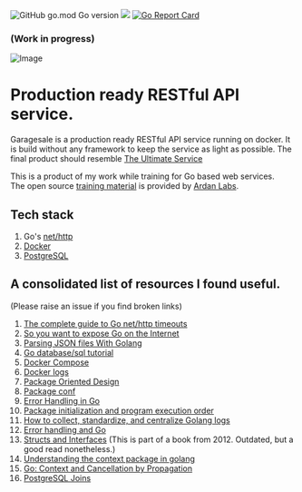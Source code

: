 <img alt="GitHub go.mod Go version" src="https://img.shields.io/github/go-mod/go-version/sreejeet/garagesale">&nbsp;<img src="https://img.shields.io/badge/Ask%20me-anything-1abc9c.svg">
[![Go Report Card](https://goreportcard.com/badge/github.com/sreejeet/garagesale)](https://goreportcard.com/report/github.com/sreejeet/garagesale)

### (Work in progress)
<img alt="Image" src="https://i.imgur.com/5K6jBOC.png">

# Production ready RESTful API service.

Garagesale is a production ready RESTful API service running on docker. It is build without any framework to keep the service as light as possible. The final product should resemble [The Ultimate Service](https://github.com/ardanlabs/service)

This is a product of my work while training for Go based web services.  
The open source [training material](https://github.com/ardanlabs/service-training) is provided by [Ardan Labs](http://www.ardanlabs.com/).

## Tech stack
1. Go's [net/http](https://golang.org/pkg/net/http/)
2. [Docker](https://www.docker.com)
3. [PostgreSQL](https://www.postgresql.org/)

## A consolidated list of resources I found useful.
(Please raise an issue if you find broken links)
1. [The complete guide to Go net/http timeouts](https://blog.cloudflare.com/the-complete-guide-to-golang-net-http-timeouts/)
2. [So you want to expose Go on the Internet](https://blog.cloudflare.com/exposing-go-on-the-internet/)
3. [Parsing JSON files With Golang](https://tutorialedge.net/golang/parsing-json-with-golang/)
4. [Go database/sql tutorial](http://go-database-sql.org/)
5. [Docker Compose](https://docs.docker.com/compose/compose-file)
6. [Docker logs](https://docs.docker.com/config/containers/logging/)
7. [Package Oriented Design](https://www.ardanlabs.com/blog/2017/02/package-oriented-design.html)
8. [Package conf](https://github.com/ardanlabs/service-training/blob/master/06-configuration/internal/platform/conf/README.md)
9. [Error Handling in Go](https://medium.com/@hussachai/error-handling-in-go-a-quick-opinionated-guide-9199dd7c7f76)
10. [Package initialization and program execution order](https://yourbasic.org/golang/package-init-function-main-execution-order/)
11. [How to collect, standardize, and centralize Golang logs](https://www.datadoghq.com/blog/go-logging/)
12. [Error handling and Go](https://blog.golang.org/error-handling-and-go)
13. [Structs and Interfaces](https://www.golang-book.com/books/intro/9) (This is part of a book from 2012. Outdated, but a good read nonetheless.)
14. [Understanding the context package in golang](http://p.agnihotry.com/post/understanding_the_context_package_in_golang/)
15. [Go: Context and Cancellation by Propagation](https://medium.com/a-journey-with-go/go-context-and-cancellation-by-propagation-7a808bbc889c)
16. [PostgreSQL Joins](https://www.postgresqltutorial.com/postgresql-joins/)